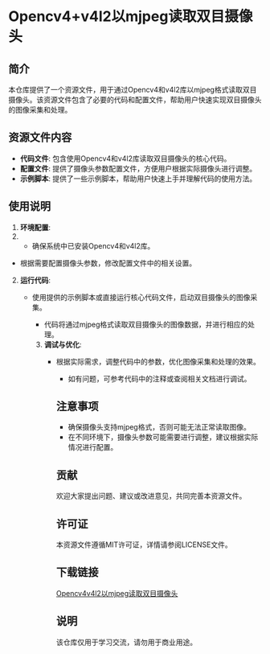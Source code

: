 # Opencv4+v4l2以mjpeg读取双目摄像头

## 简介

本仓库提供了一个资源文件，用于通过Opencv4和v4l2库以mjpeg格式读取双目摄像头。该资源文件包含了必要的代码和配置文件，帮助用户快速实现双目摄像头的图像采集和处理。

## 资源文件内容

- **代码文件**: 包含使用Opencv4和v4l2库读取双目摄像头的核心代码。
- **配置文件**: 提供了摄像头参数配置文件，方便用户根据实际摄像头进行调整。
- **示例脚本**: 提供了一些示例脚本，帮助用户快速上手并理解代码的使用方法。

## 使用说明

1. **环境配置**:
2.    - 确保系统中已安装Opencv4和v4l2库。
   - 根据需要配置摄像头参数，修改配置文件中的相关设置。

   2. **运行代码**:
      - 使用提供的示例脚本或直接运行核心代码文件，启动双目摄像头的图像采集。
         - 代码将通过mjpeg格式读取双目摄像头的图像数据，并进行相应的处理。

         3. **调试与优化**:
            - 根据实际需求，调整代码中的参数，优化图像采集和处理的效果。
               - 如有问题，可参考代码中的注释或查阅相关文档进行调试。

               ## 注意事项

               - 确保摄像头支持mjpeg格式，否则可能无法正常读取图像。
               - 在不同环境下，摄像头参数可能需要进行调整，建议根据实际情况进行配置。

               ## 贡献

               欢迎大家提出问题、建议或改进意见，共同完善本资源文件。

               ## 许可证

               本资源文件遵循MIT许可证，详情请参阅LICENSE文件。

               ## 下载链接
               [Opencv4v4l2以mjpeg读取双目摄像头](https://pan.quark.cn/s/393509fc3fe8)

               ## 说明

               该仓库仅用于学习交流，请勿用于商业用途。
